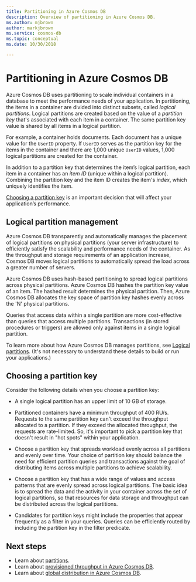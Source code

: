 ```yaml
---
title: Partitioning in Azure Cosmos DB
description: Overview of partitioning in Azure Cosmos DB.
ms.author: mjbrown
author: markjbrown
ms.service: cosmos-db
ms.topic: conceptual
ms.date: 10/30/2018

---
```


# Partitioning in Azure Cosmos DB

Azure Cosmos DB uses partitioning to scale individual containers in a database to meet the performance needs of your application. In partitioning, the items in a container are divided into distinct subsets, called *logical partitions*. Logical partitions are created based on the value of a *partition key* that's associated with each item in a container. The same partition key value is shared by all items in a logical partition.

For example, a container holds documents. Each document has a unique value for the `UserID` property. If `UserID` serves as the partition key for the items in the container and there are 1,000 unique `UserID` values, 1,000 logical partitions are created for the container.

In addition to a partition key that determines the item’s logical partition, each item in a container has an *item ID* (unique within a logical partition). Combining the partition key and the item ID creates the item's *index*, which uniquely identifies the item.

[Choosing a partition key](partitioning-overview.md#choose-partitionkey) is an important decision that will affect your application’s performance.

## Logical partition management

Azure Cosmos DB transparently and automatically manages the placement of logical partitions on physical partitions (your server infrastructure) to efficiently satisfy the scalability and performance needs of the container. As the throughput and storage requirements of an application increase, Cosmos DB moves logical partitions to automatically spread the load across a greater number of servers. 

Azure Cosmos DB uses hash-based partitioning to spread logical partitions across physical partitions. Azure Cosmos DB hashes the partition key value of an item. The hashed result determines the physical partition. Then, Azure Cosmos DB allocates the key space of partition key hashes evenly across the 'N' physical partitions.

Queries that access data within a single partition are more cost-effective than queries that access multiple partitions. Transactions (in stored procedures or triggers) are allowed only against items in a single logical partition.

To learn more about how Azure Cosmos DB manages partitions, see [Logical partitions](partition-data.md). (It's not necessary to understand these details to build or run your applications.)

## <a id="choose-partitionkey"></a>Choosing a partition key

Consider the following details when you choose a partition key:

* A single logical partition has an upper limit of 10 GB of storage.  

* Partitioned containers have a minimum throughput of 400 RU/s. Requests to the same partition key can't exceed the throughput allocated to a partition. If they exceed the allocated throughput, the requests are rate-limited. So, it's important to pick a partition key that doesn't result in "hot spots" within your application.

* Choose a partition key that spreads workload evenly across all partitions and evenly over time.  Your choice of partition key should balance the need for efficient partition queries and transactions against the goal of distributing items across multiple partitions to achieve scalability.

* Choose a partition key that has a wide range of values and access patterns that are evenly spread across logical partitions. The basic idea is to spread the data and the activity in your container across the set of logical partitions, so that resources for data storage and throughput can be distributed across the logical partitions.

* Candidates for partition keys might include the properties that appear frequently as a filter in your queries. Queries can be efficiently routed by including the partition key in the filter predicate.

## Next steps

* Learn about [partitions](partition-data.md).
* Learn about [provisioned throughput in Azure Cosmos DB](request-units.md).
* Learn about [global distribution in Azure Cosmos DB](distribute-data-globally.md).
